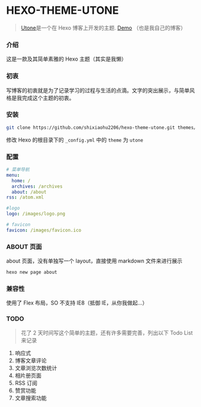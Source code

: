 # HEXO-THEME-UTONE

> [Utone](https://github.com/shixiaohu2206/hexo-theme-utone)是一个在 Hexo 博客上开发的主题.
> [Demo](https://shixiaohu2206.github.io/index.html) （也是我自己的博客）

### 介绍

这是一款及其简单素雅的 Hexo 主题（其实是我懒）

### 初衷

写博客的初衷就是为了记录学习的过程与生活的点滴。文字的突出展示，与简单风格是我完成这个主题的初衷。

### 安装

```bash
git clone https://github.com/shixiaohu2206/hexo-theme-utone.git themes/utone
```

修改 Hexo 的根目录下的 `_config.yml` 中的 `theme` 为 `utone`

### 配置

```yml
# 菜单导航
menu:
  home: /
  archives: /archives
  about: /about
rss: /atom.xml

#logo
logo: /images/logo.png

# favicon
favicon: /images/favicon.ico
```

### ABOUT 页面

about 页面，没有单独写一个 layout，直接使用 markdown 文件来进行展示

```bash
hexo new page about
```

### 兼容性

使用了 Flex 布局，SO 不支持 IE8（抵御 IE，从你我做起...）

### TODO

> 花了 2 天时间写这个简单的主题，还有许多需要完善，列出以下 Todo List 来记录

1. 响应式
2. 博客文章评论
3. 文章浏览次数统计
4. 相片册页面
5. RSS 订阅
6. 赞赏功能
7. 文章搜索功能

